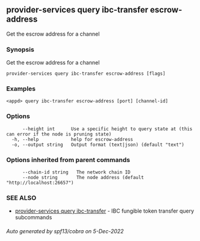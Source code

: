 ## provider-services query ibc-transfer escrow-address

Get the escrow address for a channel

### Synopsis

Get the escrow address for a channel

```
provider-services query ibc-transfer escrow-address [flags]
```

### Examples

```
<appd> query ibc-transfer escrow-address [port] [channel-id]
```

### Options

```
      --height int      Use a specific height to query state at (this can error if the node is pruning state)
  -h, --help            help for escrow-address
  -o, --output string   Output format (text|json) (default "text")
```

### Options inherited from parent commands

```
      --chain-id string   The network chain ID
      --node string       The node address (default "http://localhost:26657")
```

### SEE ALSO

* [provider-services query ibc-transfer](provider-services_query_ibc-transfer.md)	 - IBC fungible token transfer query subcommands

###### Auto generated by spf13/cobra on 5-Dec-2022
